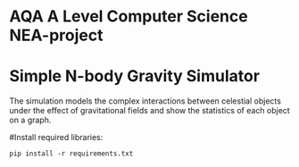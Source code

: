 # AQA A Level Computer Science NEA-project

# Simple N-body Gravity Simulator

The simulation models the complex interactions between celestial objects under the effect of gravitational fields and show the statistics of each object on a graph.

#Install required libraries:

`pip install -r requirements.txt`

